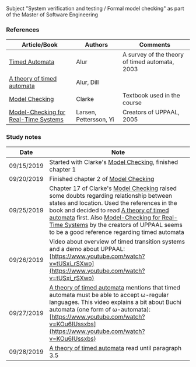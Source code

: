 Subject "System verification and testing / Formal model checking" as part of the Master of Software Engineering

### References
|Article/Book| Authors |  Comments 
|--|--|--|
[Timed Automata](https://github.com/evowilliamson/model-checking-research/blob/master/Timed%20automata.pdf) | Alur | A survey of the theory of timed automata, 2003
[A theory of timed automata](https://github.com/evowilliamson/model-checking-research/blob/master/A%20theory%20of%20timed%20automata.pdf) | Alur, Dill |
[Model Checking](https://github.com/evowilliamson/model-checking-research/blob/master/Model-Checking%20(Personal%20digital%20copy).pdf) | Clarke | Textbook used in the course | 
 [Model-Checking for Real-Time Systems](https://github.com/evowilliamson/model-checking-research/blob/master/Model-Checking%20for%20Real-Time%20Systems%20-%20Larsen%20Pettersson%20Yi.pdf) | Larsen, Pettersson, Yi | Creators of UPPAAL, 2005


### Study notes
|Date| Note |
|--|--|
| 09/15/2019 | Started with Clarke's [Model Checking](https://github.com/evowilliamson/model-checking-research/blob/master/Model-Checking%20(Personal%20digital%20copy).pdf), finished chapter 1 |
| 09/20/2019 | Finished chapter 2 of  [Model Checking](https://github.com/evowilliamson/model-checking-research/blob/master/Model-Checking%20(Personal%20digital%20copy).pdf) |
| 09/25/2019 | Chapter 17 of Clarke's [Model Checking](https://github.com/evowilliamson/model-checking-research/blob/master/Model-Checking%20(Personal%20digital%20copy).pdf) raised some doubts regarding relationship between states and location. Used the references in the book and decided to read [A theory of timed automata](https://github.com/evowilliamson/model-checking-research/blob/master/A%20theory%20of%20timed%20automata.pdf) first. Also [Model-Checking for Real-Time Systems](https://github.com/evowilliamson/model-checking-research/blob/master/Model-Checking%20for%20Real-Time%20Systems%20-%20Larsen%20Pettersson%20Yi.pdf) by the creators of UPPAAL seems to be a good reference regarding timed automata|
| 09/26/2019 | Video about overview of timed transition systems and a demo about UPPAAL: [https://www.youtube.com/watch?v=tUSxi_rSXwo](https://www.youtube.com/watch?v=tUSxi_rSXwo)
| 09/27/2019 | [A theory of timed automata](https://github.com/evowilliamson/model-checking-research/blob/master/A%20theory%20of%20timed%20automata.pdf) mentions that timed automata must be able to accept ω-regular languages. This video explains a bit about Buchi automata (one form of ω-automata): [https://www.youtube.com/watch?v=KOu6IUssxbs](https://www.youtube.com/watch?v=KOu6IUssxbs) |
| 09/28/2019 | [A theory of timed automata](https://github.com/evowilliamson/model-checking-research/blob/master/A%20theory%20of%20timed%20automata.pdf) read until paragraph 3.5 |




<!--stackedit_data:
eyJoaXN0b3J5IjpbLTE4MjExOTE5NjMsLTEzNDMxODkyOCwxNz
E0ODg2NTEwLC0xMTc1MjI4MzUsLTE0MTYyNzE2MzUsLTE5NDgw
MDIxODgsLTk1ODA0NTk2NywtNjk0MzQ4OTQyLDExMDM2MDI5MD
ksLTI3NDczNjI2OF19
-->
